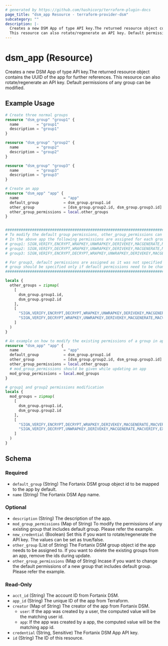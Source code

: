 ```yaml
---
# generated by https://github.com/hashicorp/terraform-plugin-docs
page_title: "dsm_app Resource - terraform-provider-dsm"
subcategory: ""
description: |-
  Creates a new DSM App of type API key.The returned resource object contains the UUID of the app for further references.
  This resource can also rotate/regenerate an API key. Default permissions of any group can be modified.
---
```


# dsm_app (Resource)

Creates a new DSM App of type API key.The returned resource object contains the UUID of the app for further references.
This resource can also rotate/regenerate an API key. Default permissions of any group can be modified.

## Example Usage

```terraform
# Create three normal groups
resource "dsm_group" "group1" {
  name        = "group1"
  description = "group1"
}

resource "dsm_group" "group2" {
  name        = "group2"
  description = "group2"
}

resource "dsm_group" "group3" {
  name        = "group3"
  description = "group3"
}

# Create an app
resource "dsm_app" "app" {
  name                    = "app"
  default_group           = dsm_group.group1.id
  other_group             = [dsm_group.group2.id, dsm_group.group3.id]
  other_group_permissions = local.other_groups
}


######################################################################################################################
# To modify the default group permissions, other_group_permissions can be used in a zipmap.
# In the above app the following permissions are assigned for each group:
# group1: SIGN,VERIFY,ENCRYPT,WRAPKEY,UNWRAPKEY,DERIVEKEY,MACGENERATE,MACVERIFY,EXPORT,MANAGE,AGREEKEY,AUDIT
# group2: SIGN,VERIFY,DECRYPT,WRAPKEY,UNWRAPKEY,DERIVEKEY,MACGENERATE,MACVERIFY,EXPORT,MANAGE,AGREEKEY,AUDIT
# group3: SIGN,VERIFY,ENCRYPT,DECRYPT,WRAPKEY,UNWRAPKEY,DERIVEKEY,MACGENERATE,MACVERIFY,EXPORT,MANAGE,AGREEKEY,AUDIT

# For group3, default permissions are assigned as it was not specified in the other_group_permissions.
# group should be specified only if default permissions need to be changed.
######################################################################################################################

locals {
  other_groups = zipmap(
    [
      dsm_group.group1.id,
      dsm_group.group2.id
    ],
    [
      "SIGN,VERIFY,ENCRYPT,DECRYPT,WRAPKEY,UNWRAPKEY,DERIVEKEY,MACGENERATE,MACVERIFY,EXPORT,MANAGE,AGREEKEY,AUDIT",
      "SIGN,VERIFY,DECRYPT,WRAPKEY,UNWRAPKEY,DERIVEKEY,MACGENERATE,MACVERIFY,EXPORT,MANAGE,AGREEKEY,AUDIT"
    ]
  )
}

# An example on how to modify the existing permissions of a group in app
resource "dsm_app" "app" {
  name                    = "app"
  default_group           = dsm_group.group1.id
  other_group             = [dsm_group.group2.id, dsm_group.group3.id]
  other_group_permissions = local.other_groups
  # mod_group_permissions should be given while updating an app
  mod_group_permissions = local.mod_groups
}

# group1 and group2 permissions modification
locals {
  mod_groups = zipmap(
    [
      dsm_group.group1.id,
      dsm_group.group2.id
    ],
    [
      "SIGN,VERIFY,ENCRYPT,DECRYPT,WRAPKEY,DERIVEKEY,MACGENERATE,MACVERIFY,EXPORT,MANAGE,AGREEKEY,AUDIT",
      "SIGN,VERIFY,DECRYPT,UNWRAPKEY,DERIVEKEY,MACGENERATE,MACVERIFY,EXPORT,MANAGE,AGREEKEY,AUDIT"
    ]
  )
}
```

<!-- schema generated by tfplugindocs -->
## Schema

### Required

- `default_group` (String) The Fortanix DSM group object id to be mapped to the app by default.
- `name` (String) The Fortanix DSM App name.

### Optional

- `description` (String) The description of the app.
- `mod_group_permissions` (Map of String) To modify the permissions of any existing group that includes default group. Please refer the example.
- `new_credential` (Boolean) Set this if you want to rotate/regenerate the API key. The values can be set as true/false.
- `other_group` (List of String) The Fortanix DSM group object id the app needs to be assigned to. If you want to delete the existing groups from an app, remove the ids during update.
- `other_group_permissions` (Map of String) Incase if you want to change the default permissions of a new group that includes default group. Please refer the example.

### Read-Only

- `acct_id` (String) The account ID from Fortanix DSM.
- `app_id` (String) The unique ID of the app from Terraform.
- `creator` (Map of String) The creator of the app from Fortanix DSM.
   * `user`: If the app was created by a user, the computed value will be the matching user id.
   * `app`: If the app was created by a app, the computed value will be the matching app id.
- `credential` (String, Sensitive) The Fortanix DSM App API key.
- `id` (String) The ID of this resource.

